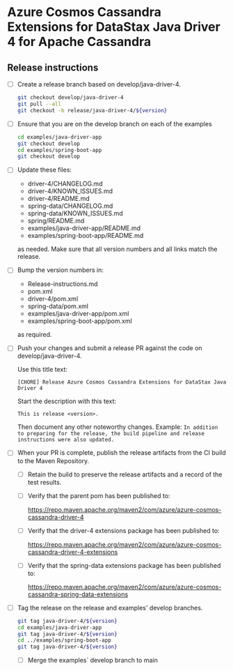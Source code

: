 # Azure Cosmos Cassandra Extensions for DataStax Java Driver 4 for Apache Cassandra
## Release instructions

- [ ] Create a release branch based on develop/java-driver-4.
  
  ```bash
  git checkout develop/java-driver-4
  git pull --all
  git checkout -b release/java-driver-4/${version}
  ```

- [ ] Ensure that you are on the develop branch on each of the examples
 
  ```bash
  cd examples/java-driver-app
  git checkout develop
  cd examples/spring-boot-app
  git checkout develop
  ```

- [ ] Update these files:

  * driver-4/CHANGELOG.md
  * driver-4/KNOWN_ISSUES.md
  * driver-4/README.md
  * spring-data/CHANGELOG.md
  * spring-data/KNOWN_ISSUES.md
  * spring/README.md
  * examples/java-driver-app/README.md
  * examples/spring-boot-app/README.md

  as needed. Make sure that all version numbers and all links match the release.

- [ ] Bump the version numbers in:

  * Release-instructions.md
  * pom.xml
  * driver-4/pom.xml
  * spring-data/pom.xml
  * examples/java-driver-app/pom.xml
  * examples/spring-boot-app/pom.xml

  as required.
      
- [ ] Push your changes and submit a release PR against the code on develop/java-driver-4.

  Use this title text:
  
  ```text
  [CHORE] Release Azure Cosmos Cassandra Extensions for DataStax Java Driver 4
  ```
  
  Start the description with this text:

  ```text
  This is release <version>.
  ```
  
  Then document any other noteworthy changes. Example: `In addition to preparing for the release, the build pipeline and
  release instructions were also updated.`
  
- [ ] When your PR is complete, publish the release artifacts from the CI build to the Maven Repository.

  - [ ] Retain the build to preserve the release artifacts and a record of the test results.
  
  - [ ] Verify that the parent pom has been published to:

    https://repo.maven.apache.org/maven2/com/azure/azure-cosmos-cassandra-driver-4

  - [ ] Verify that the driver-4 extensions package has been published to:

    https://repo.maven.apache.org/maven2/com/azure/azure-cosmos-cassandra-driver-4-extensions

  - [ ] Verify that the spring-data extensions package has been published to:

    https://repo.maven.apache.org/maven2/com/azure/azure-cosmos-cassandra-spring-data-extensions

- [ ] Tag the release on the release and examples' develop branches.

  ```bash
  git tag java-driver-4/${version}
  cd examples/java-driver-app
  git tag java-driver-4/${version}
  cd ../examples/spring-boot-app
  git tag java-driver-4/${version}
  ```
  
  - [ ] Merge the examples` develop branch to main
